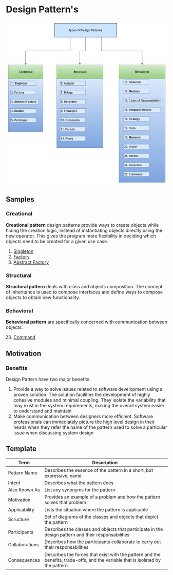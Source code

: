 # Design Pattern's

![Types of Design Patterns](./imgs/types-of-design-patterns.jpeg "Types of Design Patterns")

## Samples

### Creational

**Creational pattern** design patterns provide ways to create objects while
hiding the creation logic, instead of instantiating objects directly using the
new operator. This gives the program more flexibility in deciding which objects
need to be created for a given use case.

1. [Singleton](./singleton/)
2. [Factory](./factory-method/)
3. [Abstract Factory](./abstract-factory/)

### Structural

**Structural pattern** deals with class and objects composition. The concept of
inheritance is used to compose interfaces and define ways to compose objects to
obtain new functionality.

### Behavioral

**Behavioral pattern** are specifically concerned with communication between
objects.

23. [Command](./command/)

## Motivation

### Benefits

Design Pattern have two major benefits:

1. Provide a way to solve issues related to software development using a
   proven solution. The solution facilities the development of highly
   cohesive modules and minimal coupling. They isolate the variability
   that may exist in the system requirements, making the overall system
   easier to understand and maintain
1. Make communication between designers more efficient. Software
   professionals can immediately picture the high level design in their
   heads when they refer the name of the pattern used to solve a
   particular issue when discussing system design

## Template

|Term|Description|
|---|---|
|Pattern Name|Describes the essence of the pattern in a short, but expressive, name|
|Intent|Describes what the pattern does|
|Also Known As|List any synonyms for the pattern|
|Motivation|Provides an example of a problem and how the pattern solves that problem|
|Applicability|Lists the situation where the pattern is applicable|
|Scructure|Set of diagrams of the classes and objects that depict the pattern|
|Participants|Describes the classes and objects that participate in the design pattern and their responsabilities|
|Collaborations|Describes how the participants collaborate to carry out their responsabilities|
|Consequences|Describes the forces that exist with the pattern and the benefits, trade-offs, and the variable that is isolated by the pattern|
